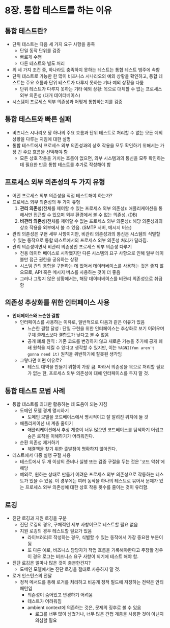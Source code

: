 # 8장. 통합 테스트를 하는 이유

## 통합 테스트란?

- 단위 테스트는 다음 세 가지 요구 사항을 충족
  - 단일 동작 단위를 검증
  - 빠르게 수행
  - 다른 테스트와 별도 처리
- 위 세 가지 조건 중, 하나라도 충족하지 못하는 테스트는 통합 테스트 범주에 속함
- 단위 테스트로 가능한 한 많이 비즈니스 시나리오의 예외 상황을 확인하고, 통합 테스트는 주요 흐름과 단위 테스트가 다루지 못하는 기타 예외 상황을 다룸
  - 단위 테스트가 다루지 못하는 기타 예외 상황: 목으로 대체할 수 없는 프로세스 외부 의존성 (대개 데이터베이스)
- 시스템이 프로세스 외부 의존성과 어떻게 통합하는지를 검증

## 통합 테스트와 빠른 실패

- 비즈니스 시나리오 당 하나의 주요 흐름과 단위 테스트로 처리할 수 없는 모든 예외 상황을 다루는 지침에 대한 설명
- 통합 테스트에서 프로세스 외부 의존성과의 상호 작용을 모두 확인하기 위해서는 가장 긴 주요 흐름을 선택해야 함
  - 모든 상호 작용을 거치는 흐름이 없으면, 외부 시스템과의 통신을 모두 확인하는 데 필요한 만큼 통합 테스트를 추가로 작성해야 함

## 프로세스 외부 의존성의 두 가지 유형

- 어떤 프로세스 외부 의존성을 직접 테스트해야 하는가?
- 프로세스 외부 의존성의 두 가지 유형
  1. **관리 의존성**(전체를 제어할 수 있는 프로세스 외부 의존성): 애플리케이션을 통해서만 접근할 수 있으며 외부 환경에서 볼 수 없는 의존성. (DB)
  2. **비관리 의존성**(전체를 제어할 수 없는 프로세스 외부 의존성): 해당 의존성과의 상호 작용을 외부에서 볼 수 있음. (SMTP 서버, 메시지 버스)
- 관리 의존성은 구현 세부 사항이지만, 비관리 의존성과의 통신은 시스템의 식별할 수 있는 동작으로 통합 테스트에서의 프로세스 외부 의존성 처리가 달라짐.
- 관리 의존성이면서 비관리 의존성인 프로세스 외부 의존성 다루기
  - 전용 데이터 베이스로 시작했지만 다른 시스템의 요구 사항으로 인해 일부 테이블만 접근 권한을 공유하는 상황
  - 시스템 간의 통합을 구현하는 데 있어서 데이터베이스를 사용하는 것은 좋지 않으므로, API 혹은 메시지 버스를 사용하는 것이 더 좋음
  - 그러나 그렇지 않은 상황에서는, 해당 데이터베이스를 비관리 의존성으로 취급함

## 의존성 추상화를 위한 인터페이스 사용

- **인터페이스와 느슨한 결합**
  - 인터페이스를 사용하는 이유로, 일반적으로 다음과 같은 이유가 있음
    - 느슨한 결합 달성 : 단일 구현을 위한 인터페이스는 추상화로 보기 어려우며 구체 클래스보다 결합도가 낮다고 볼 수 없음
    - 공개 폐쇄 원칙 : 기존 코드를 변경하지 않고 새로운 기능을 추가해 공개 폐쇄 원칙을 지킬 수 있다고 생각할 수 있지만, 이는 `YAGNI(Yon aren't gonna need it)` 원칙을 위반하기에 잘못된 생각임
  - 그렇다면 어떤 이유로?
    - 테스트 대역을 만들기 위함이 가장 큼. 따라서 의존성을 목으로 처리할 필요가 없는 한, 프로세스 외부 의존성에 대해 인터페이스를 두지 말 것.

## 통합 테스트 모범 사례

- 통합 테스트를 최대한 활용하는 데 도움이 되는 지침
  - 도메인 모델 경계 명시하기
    - 도메인 모델을 코드베이스에서 명시적이고 잘 알려진 위치에 둘 것
  - 애플리케이션 내 계층 줄이기
    - 애플리케이션에서 추상 계층이 너무 많으면 코드베이스를 탐색하기 어렵고 숨은 로직을 이해하기가 어려워진다.
  - 순환 의존성 제거하기
    - 해결책을 찾기 위한 출발점이 명확하지 않아진다.
- 테스트에서 다중 실행 구절 사용
  - 테스트에서 두 개 이상의 준비나 실행 또는 검증 구절을 두는 것은 '코드 악취'에 해당
  - 예외로, 원하는 상태로 만들기 어려운 프로세스 외부 의존성으로 작동하는 테스트가 있을 수 있음. 이 경우에는 여러 동작을 하나의 테스트로 묶어서 문제가 있는 프로세스 외부 의존성에 대한 상호 작용 횟수를 줄이는 것이 유리함.

## 로깅

- 진단 로깅과 지원 로깅을 구분
  - 진단 로깅의 경우, 구체적인 세부 사항이므로 테스트할 필요 없음
  - 지원 로깅의 경우 테스트할 필요가 있음
    - 라이브러리로 작성하는 경우, 식별할 수 있는 동작에서 가장 중요한 부분이 됨
    - 또 다른 예로, 비즈니스 담당자가 작업 흐름을 기록해야한다고 주장할 경우 이 경우 로그는 비즈니스 요구 사항이 되기에 테스트 해야 함.
- 진단 로깅은 얼마나 많은 것이 충분한건지?
  - 도메인 모델에서는 진단 로깅을 절대로 사용하지 말 것.
- 로거 인스턴스의 전달
  - 정적 메서드를 통해 로거를 처리하고 비공개 정적 필드에 저장하는 전략은 안티 패턴임
    - 의존성이 숨어있고 변경하기 어려움
    - 테스트가 어려워짐
    - ambient context에 의존하는 것은, 문제의 징후로 볼 수 있음
      - 로그를 너무 많이 남겼거나, 너무 많은 간접 계층을 사용한 것이 아닌지 의심할 필요